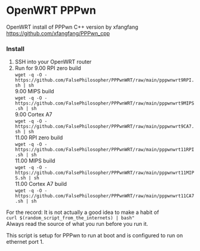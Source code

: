 # OpenWRT PPPwn

OpenWRT install of PPPwn C++ version by xfangfang https://github.com/xfangfang/PPPwn_cpp

### Install 
1. SSH into your OpenWRT router  
2. Run for 9.00 RPI zero build  
`wget -q -O - https://github.com/FalsePhilosopher/PPPwnWRT/raw/main/pppwnwrt9RPI.sh | sh`  
9.00 MIPS build  
`wget -q -O - https://github.com/FalsePhilosopher/PPPwnWRT/raw/main/pppwnwrt9MIPS.sh | sh`  
9.00 Cortex A7  
`wget -q -O - https://github.com/FalsePhilosopher/PPPwnWRT/raw/main/pppwnwrt9CA7.sh | sh`  
11.00 RPI zero build  
`wget -q -O - https://github.com/FalsePhilosopher/PPPwnWRT/raw/main/pppwnwrt11RPI.sh | sh`  
11.00 MIPS build  
`wget -q -O - https://github.com/FalsePhilosopher/PPPwnWRT/raw/main/pppwnwrt11MIPS.sh | sh`  
11.00 Cortex A7 build  
`wget -q -O - https://github.com/FalsePhilosopher/PPPwnWRT/raw/main/pppwnwrt11CA7.sh | sh`  

For the record: It is not actually a good idea to make a habit of  
`curl $(random_script_from_the_internets) | bash"`  
Always read the source of what you run before you run it.

This script is setup for PPPwn to run at boot and is configured to run on ethernet port 1.
